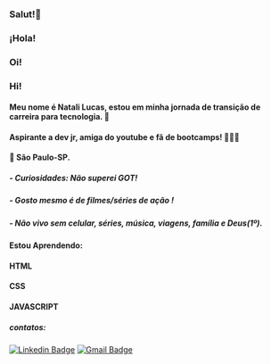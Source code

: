 ### Salut!👋
### ¡Hola!
### Oi!
### Hi!


#### Meu nome é Natali Lucas, estou em minha jornada de transição de carreira para tecnologia.  🧠
#### Aspirante a dev jr, amiga do youtube e fã de bootcamps! 👩🏽‍💻
#### 📍 São Paulo-SP. 



##### - Curiosidades: Não superei GOT! 
##### - Gosto mesmo é de filmes/séries de ação !
##### - Não vivo sem celular, séries, música, viagens, família e Deus(1º).



#### Estou Aprendendo:
#### HTML
#### CSS
#### JAVASCRIPT

##### contatos:

[![Linkedin Badge](https://img.shields.io/badge/-Natali%20Lucas-blue?style=flat-square&logo=Linkedin&logoColor=white&link=(https://www.linkedin.com/in/natali-lucas-5347b631/) )](https://www.linkedin.com/in/natali-lucas-5347b631/) [![Gmail Badge](https://img.shields.io/badge/-Natali%20Gmail-red?style=flat-square&logo=Gmail&logoColor=white&link=mailto:natali.luca92@gmail.com)](mailto:natali.luca92@gmail.com)


<!--
**natalilucs/natalilucs** is a ✨ _special_ ✨ repository because its `README.md` (this file) appears on your GitHub profile.

Here are some ideas to get you started:

- 🔭 I’m currently working on ...
- 🌱 I’m currently learning ...
- 👯 I’m looking to collaborate on ...
- 🤔 I’m looking for help with ...
- 💬 Ask me about ...
- 📫 How to reach me: ...
- 😄 Pronouns: ...
- ⚡ Fun fact: ...
-->
